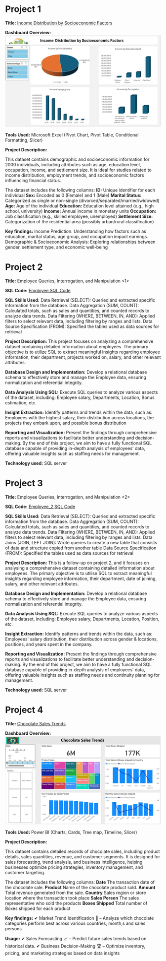 # Project 1

**Title:** [Income Distribution by Socioeconomic Factors](https://github.com/Bolustic/boluwatife.github.io/blob/main/Socioeconomic%20Factors%20and%20Income%20Dataset.xlsx)


**Dashboard Overview:**
![SocialEcoe](SocialEcoe.JPG)

**Tools Used:** Microsoft Excel (Pivot Chart, Pivot Table, Conditional Formatting, Slicer)


**Project Description:** 

This dataset contains demographic and socioeconomic information for 2000 individuals, including attributes such as age, education level, occupation, income, and settlement size. It is ideal for studies related to income distribution, employment trends, and socioeconomic factors influencing financial status.

The dataset includes the following columns:
**ID:** Unique identifier for each individual
**Sex:** Encoded as 0 (Female) and 1 (Male)
**Marital Status:** Categorized as single or non-single (divorced/separated/married/widowed)
**Age:** Age of the individual
**Education:** Education level attained (e.g., high school, university)
**Income:** Annual income in monetary units
**Occupation:** Job classification (e.g., skilled employee, unemployed)
**Settlement Size:** Categorization of the residential area (possibly urban/rural classification)

**Key findings:** 
Income Prediction: Understanding how factors such as education, marital status, age group, and occupation impact earnings. 
Demographic & Socioeconomic Analysis: Exploring relationships between gender, settlement type, and economic well-being





# Project 2

**Title:** Employee Queries, Interrogation, and Manipulation <1>

**SQL Code:** [Employee SQL Code](https://github.com/Bolustic/boluwatife.github.io/blob/main/Employee.SQL)

**SQL Skills Used:**
Data Retrieval (SELECT): Queried and extracted specific information from the database.
Data Aggregation (SUM, COUNT): Calculated totals, such as sales and quantities, and counted records to analyze data trends.
Data Filtering (WHERE, BETWEEN, IN, AND): Applied filters to select relevant data, including filtering by ranges and lists.
Data Source Specification (FROM): Specified the tables used as data sources for retrieval

**Project Description:**
This project focuses on analyzing a comprehensive dataset containing detailed information about employees. The primary objective is to utilize SQL to extract meaningful insights regarding employee information, their department, projects worked on, salary, and other relevant attributes.

**Database Design and Implementation:** Develop a relational database schema to effectively store and manage the Employee data, ensuring normalization and referential integrity.

**Data Analysis Using SQL:** Execute SQL queries to analyze various aspects of the dataset, including: Employee salary, Departments, Location, Bonus estimation, etc.

**Insight Extraction:** Identify patterns and trends within the data, such as: Employees with the highest salary, their distribution across locations, the projects they embark upon, and possible bonus distribution

**Reporting and Visualization:** Present the findings through comprehensive reports and visualizations to facilitate better understanding and decision-making. By the end of this project, we aim to have a fully functional SQL database capable of providing in-depth analysis of employees' data, offering valuable insights such as staffing needs for management. 
 
**Technology used:** SQL server




# Project 3

**Title:** Employee Queries, Interrogation, and Manipulation <2>

**SQL Code:** [Employee_2 SQL Code](https://github.com/Bolustic/boluwatife.github.io/blob/main/Employee_2.SQL)

**SQL Skills Used:**
Data Retrieval (SELECT): Queried and extracted specific information from the database.
Data Aggregation (SUM, COUNT): Calculated totals, such as sales and quantities, and counted records to analyze data trends.
Data Filtering (WHERE, BETWEEN, IN, AND): Applied filters to select relevant data, including filtering by ranges and lists.
Data Joins (JOIN, LEFT JOIN): Wrote queries to create a new table that consists of data and structure copied from another table
Data Source Specification (FROM): Specified the tables used as data sources for retrieval

**Project Description:**
This is a follow-up on project 2, and it focuses on analysing a comprehensive dataset containing detailed information about employees. The primary objective is to utilise SQL to extract meaningful insights regarding employee information, their department, date of joining, salary, and other relevant attributes.

**Database Design and Implementation:** Develop a relational database schema to effectively store and manage the Employee data, ensuring normalization and referential integrity.

**Data Analysis Using SQL:** Execute SQL queries to analyze various aspects of the dataset, including: Employee salary, Departments, Location, Position, etc.

**Insight Extraction:** Identify patterns and trends within the data, such as: Employees' salary distribution, their distribution across gender & locations, positions, and years spent in the company.

**Reporting and Visualization:** Present the findings through comprehensive reports and visualizations to facilitate better understanding and decision-making. By the end of this project, we aim to have a fully functional SQL database capable of providing in-depth analysis of employees' data, offering valuable insights such as staffing needs and continuity planning for management. 
 
**Technology used:** SQL server



# Project 4

**Title:** [Chocolate Sales Trends](https://github.com/Bolustic/boluwatife.github.io/blob/main/Chocolate%20Sales%20Trends-Power%20Bi.pbix)


**Dashboard Overview:**
![ChocSales](ChocSales.JPG)

**Tools Used:** Power BI (Charts, Cards, Tree map, Timeline, Slicer)


**Project Description:** 

This dataset contains detailed records of chocolate sales, including product details, sales quantities, revenue, and customer segments. It is designed for sales forecasting, trend analysis, and business intelligence, helping businesses optimize pricing strategies, inventory management, and customer targeting.

The dataset includes the following columns:
**Date**	The transaction date of the chocolate sale.
**Product**	Name of the chocolate product sold.
**Amount**	Total revenue generated from the sale.
**Country**	Sales region or store location where the transaction took place
**Sales Person**	The sales representative who sold the products
**Boxes Shipped**	Total number of Boxes shipped for each product

**Key findings:** 
✔ Market Trend Identification 🏪 – Analyze which chocolate categories perform best across various countries, month,s and sales persons

**Usage:** 
✔ Sales Forecasting 📈 – Predict future sales trends based on historical data.
✔ Business Decision-Making 🏆 – Optimize inventory, pricing, and marketing strategies based on data insights
